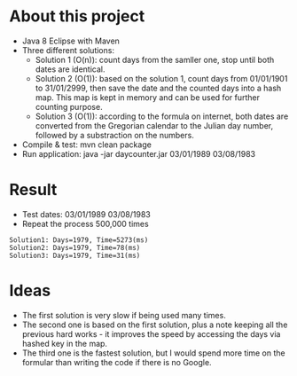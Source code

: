 # About this project

* Java 8 Eclipse with Maven
* Three different solutions:
    * Solution 1 (O(n)): count days from the samller one, stop until both dates are identical.
    * Solution 2 (O(1)): based on the solution 1, count days from 01/01/1901 to 31/01/2999, then save the date and the counted days into a hash map. This map is kept in memory and can be used for further counting purpose.
    * Solution 3 (O(1)): according to the formula on internet, both dates are converted from the Gregorian calendar to the Julian day number, followed by a substraction on the numbers.
* Compile & test: mvn clean package
* Run application: java -jar daycounter.jar 03/01/1989 03/08/1983

# Result

* Test dates: 03/01/1989 03/08/1983
* Repeat the process 500,000 times

```
Solution1: Days=1979, Time=5273(ms)
Solution2: Days=1979, Time=78(ms)
Solution3: Days=1979, Time=31(ms)
```

# Ideas
* The first solution is very slow if being used many times.
* The second one is based on the first solution, plus a note keeping all the previous hard works - it improves the speed by accessing the days via hashed key in the map.
* The third one is the fastest solution, but I would spend more time on the formular than writing the code if there is no Google.
